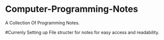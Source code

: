 # Computer-Programming-Notes
A Collection Of Programming Notes.
  
#Currenly Setting up File structer for notes for easy access and readability.



